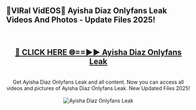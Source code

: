 <h2>🔴VIRal VidEOS🔴 Ayisha Diaz Onlyfans Leak Videos And Photos - Update Files 2025!</h2>
<br>
<div align="center">
<h2><a href="https://virallinks.top/odZfE0" rel="nofollow">🔴 CLICK HERE 🌐==►► Ayisha Diaz Onlyfans Leak</a></h2>
<br>
Get Ayisha Diaz Onlyfans Leak and all content. Now you can access all videos and pictures of Ayisha Diaz Onlyfans Leak. New Updated Files 2025!
<br>
<br>
<a href="https://virallinks.top/odZfE0" rel="nofollow" data-target="animated-image.originalLink"><img src="https://i.imgur.com/dJHk4Zq.gif)" alt="Ayisha Diaz Onlyfans Leak" style="max-width: 100%; display: inline-block;" data-target="animated-image.originalImage"></a>
</div>
<br>
